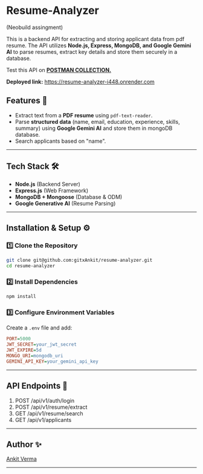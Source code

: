 # Resume-Analyzer
(Neobuild assingment)

This is a backend API for extracting and storing applicant data from pdf resume. The API utilizes **Node.js, Express, MongoDB, and Google Gemini AI** to parse resumes, extract key details and store them securely in a database.

Test this API on **[POSTMAN COLLECTION.](https://www.postman.com/warped-astronaut-754683/workspace/new-public-workspace/collection/34165850-43a9f53e-14c4-49b7-bb2e-4dbfc8b32560?action=share&creator=34165850)**

**Deployed link:** https://resume-analyzer-i448.onrender.com
## Features 🚀
- Extract text from a **PDF resume** using `pdf-text-reader`.
- Parse **structured data** (name, email, education, experience, skills, summary) using **Google Gemini AI** and store them in mongoDB database.
- Search applicants based on "name".

---
## Tech Stack 🛠️
- **Node.js** (Backend Server)
- **Express.js** (Web Framework)
- **MongoDB + Mongoose** (Database & ODM)
- **Google Generative AI** (Resume Parsing)

---
## Installation & Setup ⚙️
### 1️⃣ Clone the Repository
```sh
git clone git@github.com:gitxAnkit/resume-analyzer.git
cd resume-analyzer
```
### 2️⃣ Install Dependencies
```sh
npm install
```
### 3️⃣ Configure Environment Variables
Create a `.env` file and add:
```ini
PORT=5000
JWT_SECRET=your_jwt_secret
JWT_EXPIRE=5d
MONGO_URI=mongodb_uri
GEMINI_API_KEY=your_gemini_api_key
```

---
## API Endpoints 📌
1. POST /api/v1/auth/login
2. POST /api/v1/resume/extract
3. GET  /api/v1/resume/search
4. GET  /api/v1/applicants

---
## Author ✨
[Ankit Verma](https://github.com/gitxAnkit)

---

